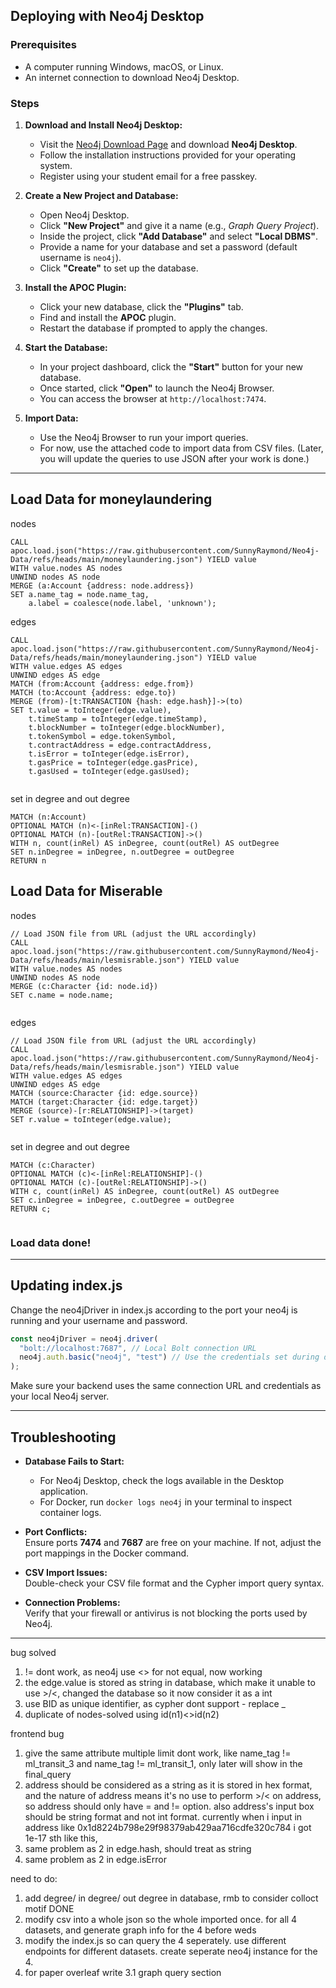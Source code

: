 ## Deploying with Neo4j Desktop

### Prerequisites

- A computer running Windows, macOS, or Linux.
- An internet connection to download Neo4j Desktop.

### Steps

1. **Download and Install Neo4j Desktop:**

   - Visit the [Neo4j Download Page](https://neo4j.com/download/) and download **Neo4j Desktop**.
   - Follow the installation instructions provided for your operating system.
   - Register using your student email for a free passkey.

2. **Create a New Project and Database:**

   - Open Neo4j Desktop.
   - Click **"New Project"** and give it a name (e.g., _Graph Query Project_).
   - Inside the project, click **"Add Database"** and select **"Local DBMS"**.
   - Provide a name for your database and set a password (default username is `neo4j`).
   - Click **"Create"** to set up the database.

3. **Install the APOC Plugin:**

   - Click your new database, click the **"Plugins"** tab.
   - Find and install the **APOC** plugin.
   - Restart the database if prompted to apply the changes.

4. **Start the Database:**

   - In your project dashboard, click the **"Start"** button for your new database.
   - Once started, click **"Open"** to launch the Neo4j Browser.
   - You can access the browser at `http://localhost:7474`.

5. **Import Data:**
   - Use the Neo4j Browser to run your import queries.
   - For now, use the attached code to import data from CSV files. (Later, you will update the queries to use JSON after your work is done.)

---

## Load Data for moneylaundering

nodes

```cypher
CALL apoc.load.json("https://raw.githubusercontent.com/SunnyRaymond/Neo4j-Data/refs/heads/main/moneylaundering.json") YIELD value
WITH value.nodes AS nodes
UNWIND nodes AS node
MERGE (a:Account {address: node.address})
SET a.name_tag = node.name_tag,
    a.label = coalesce(node.label, 'unknown');

```

edges

```cypher
CALL apoc.load.json("https://raw.githubusercontent.com/SunnyRaymond/Neo4j-Data/refs/heads/main/moneylaundering.json") YIELD value
WITH value.edges AS edges
UNWIND edges AS edge
MATCH (from:Account {address: edge.from})
MATCH (to:Account {address: edge.to})
MERGE (from)-[t:TRANSACTION {hash: edge.hash}]->(to)
SET t.value = toInteger(edge.value),
    t.timeStamp = toInteger(edge.timeStamp),
    t.blockNumber = toInteger(edge.blockNumber),
    t.tokenSymbol = edge.tokenSymbol,
    t.contractAddress = edge.contractAddress,
    t.isError = toInteger(edge.isError),
    t.gasPrice = toInteger(edge.gasPrice),
    t.gasUsed = toInteger(edge.gasUsed);


```

set in degree and out degree

```cypher
MATCH (n:Account)
OPTIONAL MATCH (n)<-[inRel:TRANSACTION]-()
OPTIONAL MATCH (n)-[outRel:TRANSACTION]->()
WITH n, count(inRel) AS inDegree, count(outRel) AS outDegree
SET n.inDegree = inDegree, n.outDegree = outDegree
RETURN n

```

## Load Data for Miserable

nodes

```cypher
// Load JSON file from URL (adjust the URL accordingly)
CALL apoc.load.json("https://raw.githubusercontent.com/SunnyRaymond/Neo4j-Data/refs/heads/main/lesmisrable.json") YIELD value
WITH value.nodes AS nodes
UNWIND nodes AS node
MERGE (c:Character {id: node.id})
SET c.name = node.name;


```

edges

```cypher
// Load JSON file from URL (adjust the URL accordingly)
CALL apoc.load.json("https://raw.githubusercontent.com/SunnyRaymond/Neo4j-Data/refs/heads/main/lesmisrable.json") YIELD value
WITH value.edges AS edges
UNWIND edges AS edge
MATCH (source:Character {id: edge.source})
MATCH (target:Character {id: edge.target})
MERGE (source)-[r:RELATIONSHIP]->(target)
SET r.value = toInteger(edge.value);


```

set in degree and out degree

```cypher
MATCH (c:Character)
OPTIONAL MATCH (c)<-[inRel:RELATIONSHIP]-()
OPTIONAL MATCH (c)-[outRel:RELATIONSHIP]->()
WITH c, count(inRel) AS inDegree, count(outRel) AS outDegree
SET c.inDegree = inDegree, c.outDegree = outDegree
RETURN c;


```

### Load data done!

---

## Updating index.js

Change the neo4jDriver in index.js according to the port your neo4j is running and your username and password.

```javascript
const neo4jDriver = neo4j.driver(
  "bolt://localhost:7687", // Local Bolt connection URL
  neo4j.auth.basic("neo4j", "test") // Use the credentials set during deployment
);
```

Make sure your backend uses the same connection URL and credentials as your local Neo4j server.

---

## Troubleshooting

- **Database Fails to Start:**

  - For Neo4j Desktop, check the logs available in the Desktop application.
  - For Docker, run `docker logs neo4j` in your terminal to inspect container logs.

- **Port Conflicts:**  
  Ensure ports **7474** and **7687** are free on your machine. If not, adjust the port mappings in the Docker command.

- **CSV Import Issues:**  
  Double-check your CSV file format and the Cypher import query syntax.

- **Connection Problems:**  
  Verify that your firewall or antivirus is not blocking the ports used by Neo4j.

---

bug solved

1. != dont work, as neo4j use <> for not equal, now working
2. the edge.value is stored as string in database, which make it unable to use >/<, changed the database so it now consider it as a int
3. use BID as unique identifier, as cypher dont support - replace \_
4. duplicate of nodes-solved using id(n1)<>id(n2)

frontend bug

1. give the same attribute multiple limit dont work, like name_tag != ml_transit_3 and name_tag != ml_transit_1, only later will show in the final_query
2. address should be considered as a string as it is stored in hex format, and the nature of address means it's no use to perform >/< on address, so address should only have = and != option. also address's input box should be string format and not int format. currently when i input in address like 0x1d8224b798e29f98379ab429aa716cdfe320c784 i got 1e-17 sth like this,
3. same problem as 2 in edge.hash, should treat as string
4. same problem as 2 in edge.isError

need to do:

1. add degree/ in degree/ out degree in database, rmb to consider colloct motif DONE
2. modify csv into a whole json so the whole imported once. for all 4 datasets, and generate graph info for the 4 before weds
3. modify the index.js so can query the 4 seperately. use different endpoints for different datasets. create seperate neo4j instance for the 4.
4. for paper overleaf write 3.1 graph query section
